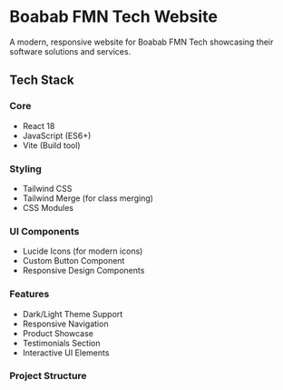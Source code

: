 # Boabab FMN Tech Website

A modern, responsive website for Boabab FMN Tech showcasing their software solutions and services.

## Tech Stack

### Core
- React 18
- JavaScript (ES6+)
- Vite (Build tool)

### Styling
- Tailwind CSS
- Tailwind Merge (for class merging)
- CSS Modules

### UI Components
- Lucide Icons (for modern icons)
- Custom Button Component
- Responsive Design Components

### Features
- Dark/Light Theme Support
- Responsive Navigation
- Product Showcase
- Testimonials Section
- Interactive UI Elements

### Project Structure 